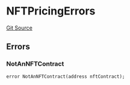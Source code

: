 # NFTPricingErrors
[Git Source](https://github.com/thrackle-io/tron/blob/ee06788a23623ed28309de5232eaff934d34a0fe/src/common/IErrors.sol)


## Errors
### NotAnNFTContract

```solidity
error NotAnNFTContract(address nftContract);
```

